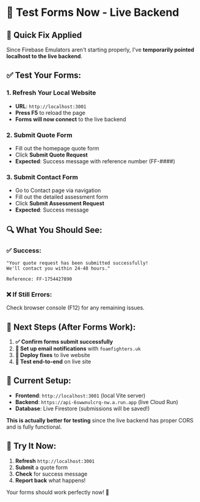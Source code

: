 # 🧪 Test Forms Now - Live Backend

## 🎯 **Quick Fix Applied**

Since Firebase Emulators aren't starting properly, I've **temporarily pointed localhost to the live backend**.

## ✅ **Test Your Forms:**

### **1. Refresh Your Local Website**
- **URL**: `http://localhost:3001`
- **Press F5** to reload the page
- **Forms will now connect** to the live backend

### **2. Submit Quote Form**
- Fill out the homepage quote form
- Click **Submit Quote Request**
- **Expected**: Success message with reference number (FF-####)

### **3. Submit Contact Form**  
- Go to Contact page via navigation
- Fill out the detailed assessment form
- Click **Submit Assessment Request**
- **Expected**: Success message

## 🔍 **What You Should See:**

### **✅ Success:**
```
"Your quote request has been submitted successfully! 
We'll contact you within 24-48 hours."

Reference: FF-1754427890
```

### **❌ If Still Errors:**
Check browser console (F12) for any remaining issues.

## 📧 **Next Steps (After Forms Work):**

1. **✅ Confirm forms submit successfully**
2. **📧 Set up email notifications** with `foamfighters.uk`
3. **🚀 Deploy fixes** to live website
4. **🧪 Test end-to-end** on live site

## 🔧 **Current Setup:**

- **Frontend**: `http://localhost:3001` (local Vite server)
- **Backend**: `https://api-6swwnulcrq-nw.a.run.app` (live Cloud Run)
- **Database**: Live Firestore (submissions will be saved!)

**This is actually better for testing** since the live backend has proper CORS and is fully functional.

## 🎯 **Try It Now:**

1. **Refresh** `http://localhost:3001`
2. **Submit** a quote form
3. **Check** for success message
4. **Report back** what happens!

Your forms should work perfectly now! 🚀